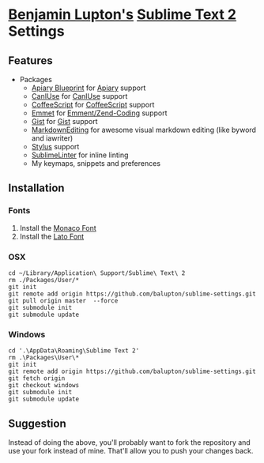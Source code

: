 # [Benjamin Lupton's](http://balupton.com) [Sublime Text 2](http://www.sublimetext.com/2) Settings

## Features

- Packages
	- [Apiary Blueprint](https://github.com/lkraider/sublimetext2-apiary-blueprint) for [Apiary](http://apiary.io/) support
	- [CanIUse](https://github.com/Azd325/sublime-text-caniuse) for [CanIUse](http://caniuse.com/) support
	- [CoffeeScript](https://github.com/jashkenas/coffee-script-tmbundle) for [CoffeeScript](http://coffeescript.org/) support
	- [Emmet](https://github.com/sergeche/emmet-sublime) for [Emment/Zend-Coding](http://emmet.io) support
	- [Gist](https://github.com/condemil/Gist) for [Gist](https://gist.github.com/) support
	- [MarkdownEditing](https://github.com/balupton/MarkdownEditing) for awesome visual markdown editing (like byword and iawriter)
	- [Stylus](http://learnboost.github.com/stylus/) support
	- [SublimeLinter](https://github.com/SublimeLinter/SublimeLinter) for inline linting
	- My keymaps, snippets and preferences


## Installation

### Fonts

1. Install the [Monaco Font](https://github.com/cstrap/monaco-font)
1. Install the [Lato Font](http://www.google.com/webfonts#UsePlace:use/Collection:Lato:100,300,400,700,900,100italic,300italic,400italic,700italic,900italic)

### OSX

	cd ~/Library/Application\ Support/Sublime\ Text\ 2
	rm ./Packages/User/*
	git init
	git remote add origin https://github.com/balupton/sublime-settings.git
	git pull origin master  --force
	git submodule init
	git submodule update

### Windows

	cd '.\AppData\Roaming\Sublime Text 2'
	rm .\Packages\User\*
	git init
	git remote add origin https://github.com/balupton/sublime-settings.git
	git fetch origin
	git checkout windows
	git submodule init
	git submodule update


## Suggestion

Instead of doing the above, you'll probably want to fork the repository and use your fork instead of mine. That'll allow you to push your changes back.
